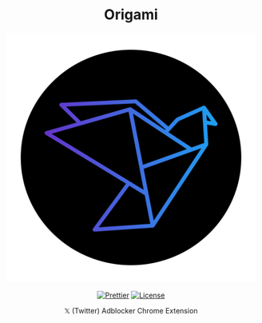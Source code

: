 <div align="center">

# Origami

</div>

<p align="center">
  <img alt="Origami Logo" src="assets/origami.png" width="500px"/>
</p>

<div align="center">

[![Prettier](https://img.shields.io/badge/Prettier-%23F7B93E.svg?style=flat-square&logo=prettier&logoColor=black)](https://github.com/prettier/prettier)
[![License](https://img.shields.io/github/license/TheDen/origami?style=flat-square)](/LICENSE)

𝕏 (Twitter) Adblocker Chrome Extension
</div>



